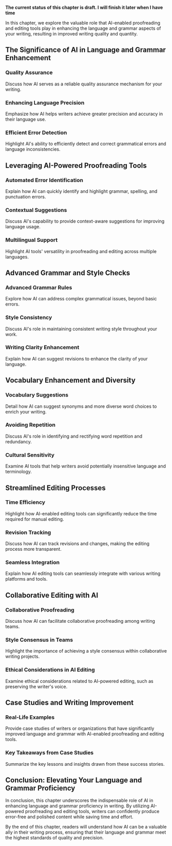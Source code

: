 **The current status of this chapter is draft. I will finish it later when I have time**

In this chapter, we explore the valuable role that AI-enabled proofreading and editing tools play in enhancing the language and grammar aspects of your writing, resulting in improved writing quality and quantity.

The Significance of AI in Language and Grammar Enhancement
----------------------------------------------------------

### Quality Assurance

Discuss how AI serves as a reliable quality assurance mechanism for your writing.

### Enhancing Language Precision

Emphasize how AI helps writers achieve greater precision and accuracy in their language use.

### Efficient Error Detection

Highlight AI's ability to efficiently detect and correct grammatical errors and language inconsistencies.

Leveraging AI-Powered Proofreading Tools
----------------------------------------

### Automated Error Identification

Explain how AI can quickly identify and highlight grammar, spelling, and punctuation errors.

### Contextual Suggestions

Discuss AI's capability to provide context-aware suggestions for improving language usage.

### Multilingual Support

Highlight AI tools' versatility in proofreading and editing across multiple languages.

Advanced Grammar and Style Checks
---------------------------------

### Advanced Grammar Rules

Explore how AI can address complex grammatical issues, beyond basic errors.

### Style Consistency

Discuss AI's role in maintaining consistent writing style throughout your work.

### Writing Clarity Enhancement

Explain how AI can suggest revisions to enhance the clarity of your language.

Vocabulary Enhancement and Diversity
------------------------------------

### Vocabulary Suggestions

Detail how AI can suggest synonyms and more diverse word choices to enrich your writing.

### Avoiding Repetition

Discuss AI's role in identifying and rectifying word repetition and redundancy.

### Cultural Sensitivity

Examine AI tools that help writers avoid potentially insensitive language and terminology.

Streamlined Editing Processes
-----------------------------

### Time Efficiency

Highlight how AI-enabled editing tools can significantly reduce the time required for manual editing.

### Revision Tracking

Discuss how AI can track revisions and changes, making the editing process more transparent.

### Seamless Integration

Explain how AI editing tools can seamlessly integrate with various writing platforms and tools.

Collaborative Editing with AI
-----------------------------

### Collaborative Proofreading

Discuss how AI can facilitate collaborative proofreading among writing teams.

### Style Consensus in Teams

Highlight the importance of achieving a style consensus within collaborative writing projects.

### Ethical Considerations in AI Editing

Examine ethical considerations related to AI-powered editing, such as preserving the writer's voice.

Case Studies and Writing Improvement
------------------------------------

### Real-Life Examples

Provide case studies of writers or organizations that have significantly improved language and grammar with AI-enabled proofreading and editing tools.

### Key Takeaways from Case Studies

Summarize the key lessons and insights drawn from these success stories.

Conclusion: Elevating Your Language and Grammar Proficiency
-----------------------------------------------------------

In conclusion, this chapter underscores the indispensable role of AI in enhancing language and grammar proficiency in writing. By utilizing AI-powered proofreading and editing tools, writers can confidently produce error-free and polished content while saving time and effort.

By the end of this chapter, readers will understand how AI can be a valuable ally in their writing process, ensuring that their language and grammar meet the highest standards of quality and precision.
